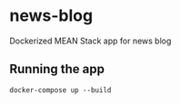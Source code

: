 # news-blog
Dockerized MEAN Stack app for news blog

## Running the app
```
docker-compose up --build
```
